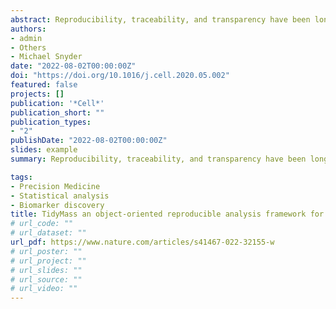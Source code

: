 ```yaml
---
abstract: Reproducibility, traceability, and transparency have been long-standing issues for metabolomics data analysis. Multiple tools have been developed, but limitations still exist. Here, we present the tidyMass project (https://www.tidymass.org/), a comprehensive R-based computational framework that can achieve the traceable, shareable, and reproducible workflow needs of data processing and analysis for LC-MS-based untargeted metabolomics. TidyMass is an ecosystem of R packages that share an underlying design philosophy, grammar, and data structure, which provides a comprehensive, reproducible, and object-oriented computational framework. The modular architecture makes tidyMass a highly flexible and extensible tool, which other users can improve and integrate with other tools to customize their own pipeline.
authors:
- admin
- Others
- Michael Snyder
date: "2022-08-02T00:00:00Z"
doi: "https://doi.org/10.1016/j.cell.2020.05.002"
featured: false
projects: []
publication: '*Cell*'
publication_short: ""
publication_types: 
- "2"
publishDate: "2022-08-02T00:00:00Z"
slides: example
summary: Reproducibility, traceability, and transparency have been long-standing issues for metabolomics data analysis. Multiple tools have been developed, but limitations still exist. Here, we present the tidyMass project (https://www.tidymass.org/), a comprehensive R-based computational framework that can achieve the traceable, shareable, and reproducible workflow needs of data processing and analysis for LC-MS-based untargeted metabolomics. TidyMass is an ecosystem of R packages that share an underlying design philosophy, grammar, and data structure, which provides a comprehensive, reproducible, and object-oriented computational framework. The modular architecture makes tidyMass a highly flexible and extensible tool, which other users can improve and integrate with other tools to customize their own pipeline.

tags:
- Precision Medicine 
- Statistical analysis
- Biomarker discovery
title: TidyMass an object-oriented reproducible analysis framework for LC–MS data profiling
# url_code: ""
# url_dataset: ""
url_pdf: https://www.nature.com/articles/s41467-022-32155-w
# url_poster: ""
# url_project: ""
# url_slides: ""
# url_source: ""
# url_video: ""
---
```



